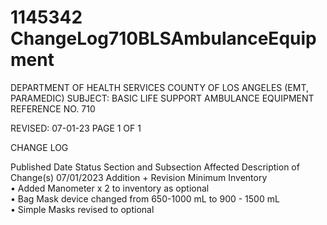 # 1145342 ChangeLog710BLSAmbulanceEquipment

DEPARTMENT OF HEALTH SERVICES 
COUNTY OF LOS ANGELES 
 (EMT, PARAMEDIC) 
SUBJECT: BASIC LIFE SUPPORT AMBULANCE EQUIPMENT REFERENCE NO. 710 
  
 
 
REVISED: 07-01-23 PAGE 1 OF 1  
 
CHANGE LOG 
 
Published 
Date 
Status Section and 
Subsection Affected 
Description of Change(s) 
07/01/2023 Addition + 
Revision 
Minimum Inventory  
• Added Manometer x 2 to inventory 
as optional   
• Bag Mask device changed from 
650-1000 mL to 900 - 1500 mL  
• Simple Masks revised to optional
